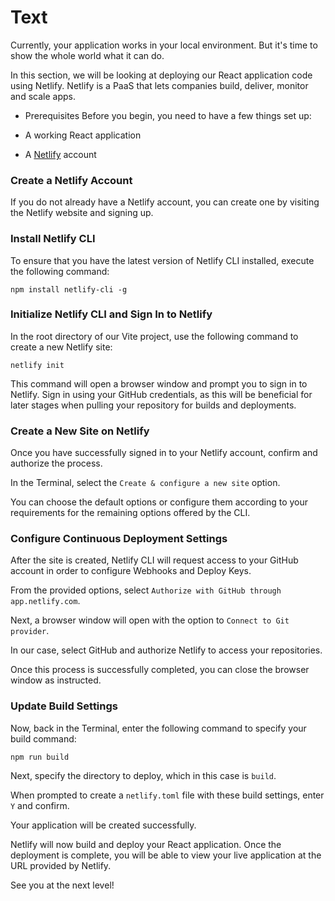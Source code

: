 # Text

Currently, your application works in your local environment. But it's time to show the whole world what it can do.

In this section, we will be looking at deploying our React application code using Netlify. Netlify is a PaaS that lets companies build, deliver, monitor and scale apps.

- Prerequisites
  Before you begin, you need to have a few things set up:

- A working React application
- A [Netlify](https://www.netlify.com/) account

### Create a Netlify Account

If you do not already have a Netlify account, you can create one by visiting the Netlify website and signing up.

### Install Netlify CLI

To ensure that you have the latest version of Netlify CLI installed, execute the following command:

```
npm install netlify-cli -g
```

### Initialize Netlify CLI and Sign In to Netlify

In the root directory of our Vite project, use the following command to create a new Netlify site:

```
netlify init
```

This command will open a browser window and prompt you to sign in to Netlify. Sign in using your GitHub credentials, as this will be beneficial for later stages when pulling your repository for builds and deployments.

### Create a New Site on Netlify

Once you have successfully signed in to your Netlify account, confirm and authorize the process.

In the Terminal, select the `Create & configure a new site` option.

You can choose the default options or configure them according to your requirements for the remaining options offered by the CLI.

### Configure Continuous Deployment Settings

After the site is created, Netlify CLI will request access to your GitHub account in order to configure Webhooks and Deploy Keys.

From the provided options, select `Authorize with GitHub through app.netlify.com`.

Next, a browser window will open with the option to `Connect to Git provider`.

In our case, select GitHub and authorize Netlify to access your repositories.

Once this process is successfully completed, you can close the browser window as instructed.

### Update Build Settings

Now, back in the Terminal, enter the following command to specify your build command:

```
npm run build
```

Next, specify the directory to deploy, which in this case is `build`.

When prompted to create a `netlify.toml` file with these build settings, enter `Y` and confirm.

Your application will be created successfully.

Netlify will now build and deploy your React application. Once the deployment is complete, you will be able to view your live application at the URL provided by Netlify.

See you at the next level!
